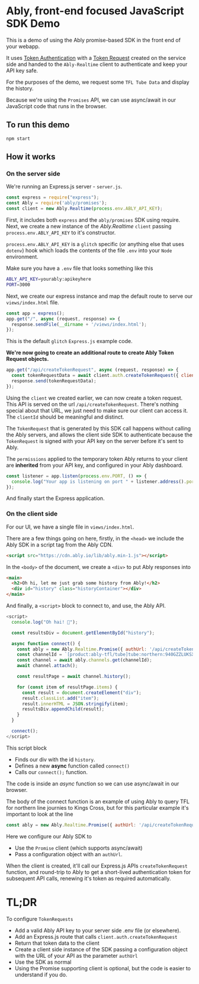 # Ably, front-end focused JavaScript SDK Demo

This is a demo of using the Ably promise-based SDK in the front end of your webapp.

It uses [Token Authentication](https://www.ably.io/documentation/core-features/authentication#token-authentication)
with a [Token Request](https://www.ably.io/documentation/realtime/authentication#token-request) created on the service side and handed to the
`Ably-Realtime` client to authenticate and keep your API key safe.

For the purposes of the demo, we request some `TFL Tube Data` and display the history.

Because we're using the `Promises` API, we can use async/await in our JavaScript code that runs in the browser.

## To run this demo
```bs
npm start
```


## How it works

### On the server side

We're running an Express.js server - `server.js`.

```js
const express = require("express");
const Ably = require('ably/promises');
const client = new Ably.Realtime(process.env.ABLY_API_KEY);
```
First, it includes both `express` and the `ably/promises` SDK using require.
Next, we create a new instance of the *Ably.Realtime* `client` passing `process.env.ABLY_API_KEY` to it's constructor.

`process.env.ABLY_API_KEY` is a `glitch` specific (or anything else that uses `dotenv`) hook
which loads the contents of the file `.env` into your `Node` environment.

Make sure you have a `.env` file that looks something like this

```bash
ABLY_API_KEY=yourably:apikeyhere
PORT=3000
```
Next, we create our express instance and map the default route to serve our `views/index.html` file.

```js
const app = express();
app.get("/", async (request, response) => {
  response.sendFile(__dirname + '/views/index.html');
});
```

This is the default `glitch` `Express.js` example code.

**We're now going to create an additional route to create Ably Token Request objects.**

```js
app.get("/api/createTokenRequest", async (request, response) => {
  const tokenRequestData = await client.auth.createTokenRequest({ clientId: 'ably-client-side-api-calls-demo' });
  response.send(tokenRequestData);
});
```

Using the `client` we created earlier, we can now create a token request. This API is served on the url `/api/createTokenRequest`.
There's nothing special about that URL, we just need to make sure our client can access it. The `clientId` should be meaningful and distinct.

The `TokenRequest` that is generated by this SDK call happens without calling the Ably servers, and allows the client side SDK to authenticate
because the `TokenRequest` is signed with your API key on the server before it's sent to Ably.

The `permissions` applied to the temporary token Ably returns to your client are **inherited** from your API key, and configured in your Ably dashboard.

```js
const listener = app.listen(process.env.PORT, () => {
  console.log("Your app is listening on port " + listener.address().port);
});
```
And finally start the Express application.

### On the client side

For our UI, we have a single file in `views/index.html`.

There are a few things going on here, firstly, in the `<head>` we include the Ably SDK in a script tag from the Ably CDN.

```html
<script src="https://cdn.ably.io/lib/ably.min-1.js"></script>
```
In the `<body>` of the document, we create a `<div>` to put Ably responses into

```html
<main>
  <h2>Oh hi, let me just grab some history from Ably!</h2>
  <div id="history" class="historyContainer"></div>
</main>
```

And finally, a `<script>` block to connect to, and use, the Ably API.

```js
<script>
  console.log("Oh hai! 🖤");

  const resultsDiv = document.getElementById("history");

  async function connect() {
    const ably = new Ably.Realtime.Promise({ authUrl: '/api/createTokenRequest' });
    const channelId = `[product:ably-tfl/tube]tube:northern:940GZZLUKSX:arrivals`;
    const channel = await ably.channels.get(channelId);
    await channel.attach();

    const resultPage = await channel.history(); 

    for (const item of resultPage.items) {
      const result = document.createElement("div");
      result.classList.add("item");
      result.innerHTML = JSON.stringify(item);
      resultsDiv.appendChild(result);
    }
  }

  connect();    
</script>   
```

This script block

- Finds our div with the id `history`.
- Defines a new **async** function called `connect()`
- Calls our `connect();` function.

The code is inside an *async* function so we can use async/await in our browser.

The body of the connect function is an example of using Ably to query TFL for northern line journies to Kings Cross, but for this particular example
it's important to look at the line

```js
const ably = new Ably.Realtime.Promise({ authUrl: '/api/createTokenRequest' });
```

Here we configure our Ably SDK to 
- Use the `Promise` client (which supports async/await)
- Pass a configuration object with an `authUrl`.

When the client is created, it'll call our Express.js APIs `createTokenRequest` function, and round-trip to Ably
to get a short-lived authentication token for subsequent API calls, renewing it's token as required automatically.

# TL;DR

To configure `TokenRequests`

- Add a valid Ably API key to your server side .env file (or elsewhere).
- Add an Express.js route that calls `client.auth.createTokenRequest`
- Return that token data to the client
- Create a client side instance of the SDK passing a configuration object with the URL of your API as the parameter `authUrl`
- Use the SDK as normal
- Using the Promise supporting client is optional, but the code is easier to understand if you do.
